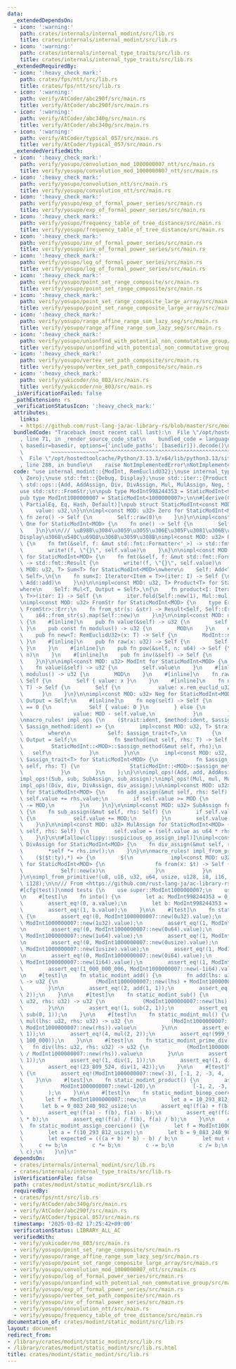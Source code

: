 ```yaml
---
data:
  _extendedDependsOn:
  - icon: ':warning:'
    path: crates/internals/internal_modint/src/lib.rs
    title: crates/internals/internal_modint/src/lib.rs
  - icon: ':warning:'
    path: crates/internals/internal_type_traits/src/lib.rs
    title: crates/internals/internal_type_traits/src/lib.rs
  _extendedRequiredBy:
  - icon: ':heavy_check_mark:'
    path: crates/fps/ntt/src/lib.rs
    title: crates/fps/ntt/src/lib.rs
  - icon: ':warning:'
    path: verify/AtCoder/abc290f/src/main.rs
    title: verify/AtCoder/abc290f/src/main.rs
  - icon: ':warning:'
    path: verify/AtCoder/abc340g/src/main.rs
    title: verify/AtCoder/abc340g/src/main.rs
  - icon: ':warning:'
    path: verify/AtCoder/typical_057/src/main.rs
    title: verify/AtCoder/typical_057/src/main.rs
  _extendedVerifiedWith:
  - icon: ':heavy_check_mark:'
    path: verify/yosupo/convolution_mod_1000000007_ntt/src/main.rs
    title: verify/yosupo/convolution_mod_1000000007_ntt/src/main.rs
  - icon: ':heavy_check_mark:'
    path: verify/yosupo/convolution_ntt/src/main.rs
    title: verify/yosupo/convolution_ntt/src/main.rs
  - icon: ':heavy_check_mark:'
    path: verify/yosupo/exp_of_formal_power_series/src/main.rs
    title: verify/yosupo/exp_of_formal_power_series/src/main.rs
  - icon: ':heavy_check_mark:'
    path: verify/yosupo/frequency_table_of_tree_distance/src/main.rs
    title: verify/yosupo/frequency_table_of_tree_distance/src/main.rs
  - icon: ':heavy_check_mark:'
    path: verify/yosupo/inv_of_formal_power_series/src/main.rs
    title: verify/yosupo/inv_of_formal_power_series/src/main.rs
  - icon: ':heavy_check_mark:'
    path: verify/yosupo/log_of_formal_power_series/src/main.rs
    title: verify/yosupo/log_of_formal_power_series/src/main.rs
  - icon: ':heavy_check_mark:'
    path: verify/yosupo/point_set_range_composite/src/main.rs
    title: verify/yosupo/point_set_range_composite/src/main.rs
  - icon: ':heavy_check_mark:'
    path: verify/yosupo/point_set_range_composite_large_array/src/main.rs
    title: verify/yosupo/point_set_range_composite_large_array/src/main.rs
  - icon: ':heavy_check_mark:'
    path: verify/yosupo/range_affine_range_sum_lazy_seg/src/main.rs
    title: verify/yosupo/range_affine_range_sum_lazy_seg/src/main.rs
  - icon: ':heavy_check_mark:'
    path: verify/yosupo/unionfind_with_potential_non_commutative_group/src/main.rs
    title: verify/yosupo/unionfind_with_potential_non_commutative_group/src/main.rs
  - icon: ':heavy_check_mark:'
    path: verify/yosupo/vertex_set_path_composite/src/main.rs
    title: verify/yosupo/vertex_set_path_composite/src/main.rs
  - icon: ':heavy_check_mark:'
    path: verify/yukicoder/no_803/src/main.rs
    title: verify/yukicoder/no_803/src/main.rs
  _isVerificationFailed: false
  _pathExtension: rs
  _verificationStatusIcon: ':heavy_check_mark:'
  attributes:
    links:
    - https://github.com/rust-lang-ja/ac-library-rs/blob/master/src/modint.rs
  bundledCode: "Traceback (most recent call last):\n  File \"/opt/hostedtoolcache/Python/3.13.3/x64/lib/python3.13/site-packages/onlinejudge_verify/documentation/build.py\"\
    , line 71, in _render_source_code_stat\n    bundled_code = language.bundle(stat.path,\
    \ basedir=basedir, options={'include_paths': [basedir]}).decode()\n          \
    \         ~~~~~~~~~~~~~~~^^^^^^^^^^^^^^^^^^^^^^^^^^^^^^^^^^^^^^^^^^^^^^^^^^^^^^^^^^^^^^^^^^\n\
    \  File \"/opt/hostedtoolcache/Python/3.13.3/x64/lib/python3.13/site-packages/onlinejudge_verify/languages/rust.py\"\
    , line 288, in bundle\n    raise NotImplementedError\nNotImplementedError\n"
  code: "use internal_modint::{ModInt, RemEuclidU32};\nuse internal_type_traits::{One,\
    \ Zero};\nuse std::fmt::{Debug, Display};\nuse std::iter::{Product, Sum};\nuse\
    \ std::ops::{Add, AddAssign, Div, DivAssign, Mul, MulAssign, Neg, Sub, SubAssign};\n\
    use std::str::FromStr;\n\npub type ModInt998244353 = StaticModInt<998244353>;\n\
    pub type ModInt1000000007 = StaticModInt<1000000007>;\n\n#[derive(Clone, Copy,\
    \ PartialEq, Eq, Hash, Default)]\npub struct StaticModInt<const MOD: u32> {\n\
    \    value: u32,\n}\n\nimpl<const MOD: u32> Zero for StaticModInt<MOD> {\n   \
    \ fn zero() -> Self {\n        Self::raw(0)\n    }\n}\n\nimpl<const MOD: u32>\
    \ One for StaticModInt<MOD> {\n    fn one() -> Self {\n        Self::new(1)\n\
    \    }\n}\n\n/// \u898B\u3084\u3059\u3055\u306E\u305F\u3081\u306B\u3001Debug\u306F\
    Display\u3068\u540C\u69D8\u306B\u3059\u308B\nimpl<const MOD: u32> Debug for StaticModInt<MOD>\
    \ {\n    fn fmt(&self, f: &mut std::fmt::Formatter<'_>) -> std::fmt::Result {\n\
    \        write!(f, \"{}\", self.value)\n    }\n}\n\nimpl<const MOD: u32> Display\
    \ for StaticModInt<MOD> {\n    fn fmt(&self, f: &mut std::fmt::Formatter<'_>)\
    \ -> std::fmt::Result {\n        write!(f, \"{}\", self.value)\n    }\n}\n\nimpl<const\
    \ MOD: u32, T> Sum<T> for StaticModInt<MOD>\nwhere\n    Self: Add<T, Output =\
    \ Self>,\n{\n    fn sum<I: Iterator<Item = T>>(iter: I) -> Self {\n        iter.fold(Self::raw(0),\
    \ Add::add)\n    }\n}\n\nimpl<const MOD: u32, T> Product<T> for StaticModInt<MOD>\n\
    where\n    Self: Mul<T, Output = Self>,\n{\n    fn product<I: Iterator<Item =\
    \ T>>(iter: I) -> Self {\n        iter.fold(Self::new(1), Mul::mul)\n    }\n}\n\
    \nimpl<const MOD: u32> FromStr for StaticModInt<MOD> {\n    type Err = <i64 as\
    \ FromStr>::Err;\n    fn from_str(s: &str) -> Result<Self, Self::Err> {\n    \
    \    i64::from_str(s).map(Self::new)\n    }\n}\n\nimpl<const MOD: u32> StaticModInt<MOD>\
    \ {\n    #[inline]\n    pub fn value(&self) -> u32 {\n        self.value\n   \
    \ }\n    pub const fn modulus() -> u32 {\n        MOD\n    }\n    #[inline]\n\
    \    pub fn new<T: RemEuclidU32>(x: T) -> Self {\n        ModInt::new(x)\n   \
    \ }\n    #[inline]\n    pub fn raw(x: u32) -> Self {\n        Self { value: x\
    \ }\n    }\n    #[inline]\n    pub fn pow(&self, n: u64) -> Self {\n        ModInt::pow(self,\
    \ n)\n    }\n    #[inline]\n    pub fn inv(&self) -> Self {\n        ModInt::inv(self)\n\
    \    }\n}\n\nimpl<const MOD: u32> ModInt for StaticModInt<MOD> {\n    #[inline]\n\
    \    fn value(&self) -> u32 {\n        self.value\n    }\n    #[inline]\n    fn\
    \ modulus() -> u32 {\n        MOD\n    }\n    #[inline]\n    fn raw(x: u32) ->\
    \ Self {\n        Self { value: x }\n    }\n    #[inline]\n    fn new<T: RemEuclidU32>(x:\
    \ T) -> Self {\n        Self {\n            value: x.rem_euclid_u32(MOD),\n  \
    \      }\n    }\n}\n\nimpl<const MOD: u32> Neg for StaticModInt<MOD> {\n    type\
    \ Output = Self;\n    #[inline]\n    fn neg(self) -> Self {\n        if self.value\
    \ == 0 {\n            Self { value: 0 }\n        } else {\n            Self {\n\
    \                value: MOD - self.value,\n            }\n        }\n    }\n}\n\
    \nmacro_rules! impl_ops {\n    ($trait:ident, $method:ident, $assign_trait:ident,\
    \ $assign_method:ident) => {\n        impl<const MOD: u32, T> $trait<T> for StaticModInt<MOD>\n\
    \        where\n            Self: $assign_trait<T>,\n        {\n            type\
    \ Output = Self;\n            fn $method(mut self, rhs: T) -> Self {\n       \
    \         StaticModInt::<MOD>::$assign_method(&mut self, rhs);\n             \
    \   self\n            }\n        }\n\n        impl<const MOD: u32, T: RemEuclidU32>\
    \ $assign_trait<T> for StaticModInt<MOD> {\n            fn $assign_method(&mut\
    \ self, rhs: T) {\n                StaticModInt::<MOD>::$assign_method(self, Self::new(rhs));\n\
    \            }\n        }\n    };\n}\n\nimpl_ops!(Add, add, AddAssign, add_assign);\n\
    impl_ops!(Sub, sub, SubAssign, sub_assign);\nimpl_ops!(Mul, mul, MulAssign, mul_assign);\n\
    impl_ops!(Div, div, DivAssign, div_assign);\n\nimpl<const MOD: u32> AddAssign\
    \ for StaticModInt<MOD> {\n    fn add_assign(&mut self, rhs: Self) {\n       \
    \ self.value += rhs.value;\n        if self.value >= MOD {\n            self.value\
    \ -= MOD;\n        }\n    }\n}\n\nimpl<const MOD: u32> SubAssign for StaticModInt<MOD>\
    \ {\n    fn sub_assign(&mut self, rhs: Self) {\n        if self.value < rhs.value\
    \ {\n            self.value += MOD;\n        }\n        self.value -= rhs.value;\n\
    \    }\n}\n\nimpl<const MOD: u32> MulAssign for StaticModInt<MOD> {\n    fn mul_assign(&mut\
    \ self, rhs: Self) {\n        self.value = (self.value as u64 * rhs.value as u64).rem_euclid_u32(MOD);\n\
    \    }\n}\n\n#[allow(clippy::suspicious_op_assign_impl)]\nimpl<const MOD: u32>\
    \ DivAssign for StaticModInt<MOD> {\n    fn div_assign(&mut self, rhs: Self) {\n\
    \        *self *= rhs.inv();\n    }\n}\n\nmacro_rules! impl_from_primitive {\n\
    \    ($($t:ty),*) => {\n        $(\n            impl<const MOD: u32> From<$t>\
    \ for StaticModInt<MOD> {\n                fn from(x: $t) -> Self {\n        \
    \            Self::new(x)\n                }\n            }\n        )*\n    };\n\
    }\n\nimpl_from_primitive!(u8, u16, u32, u64, usize, u128, i8, i16, i32, i64, isize,\
    \ i128);\n\n/// From <https://github.com/rust-lang-ja/ac-library-rs/blob/master/src/modint.rs>\n\
    #[cfg(test)]\nmod tests {\n    use super::ModInt1000000007;\n    use super::ModInt998244353;\n\
    \n    #[test]\n    fn into() {\n        let a: ModInt998244353 = 0_usize.into();\n\
    \        assert_eq!(0, a.value);\n        let b: ModInt998244353 = 998244354_usize.into();\n\
    \        assert_eq!(1, b.value);\n    }\n\n    #[test]\n    fn static_modint_new()\
    \ {\n        assert_eq!(0, ModInt1000000007::new(0u32).value);\n        assert_eq!(1,\
    \ ModInt1000000007::new(1u32).value);\n        assert_eq!(1, ModInt1000000007::new(1_000_000_008u32).value);\n\
    \n        assert_eq!(0, ModInt1000000007::new(0u64).value);\n        assert_eq!(1,\
    \ ModInt1000000007::new(1u64).value);\n        assert_eq!(1, ModInt1000000007::new(1_000_000_008u64).value);\n\
    \n        assert_eq!(0, ModInt1000000007::new(0usize).value);\n        assert_eq!(1,\
    \ ModInt1000000007::new(1usize).value);\n        assert_eq!(1, ModInt1000000007::new(1_000_000_008usize).value);\n\
    \n        assert_eq!(0, ModInt1000000007::new(0i64).value);\n        assert_eq!(1,\
    \ ModInt1000000007::new(1i64).value);\n        assert_eq!(1, ModInt1000000007::new(1_000_000_008i64).value);\n\
    \        assert_eq!(1_000_000_006, ModInt1000000007::new(-1i64).value);\n    }\n\
    \n    #[test]\n    fn static_modint_add() {\n        fn add(lhs: u32, rhs: u32)\
    \ -> u32 {\n            (ModInt1000000007::new(lhs) + ModInt1000000007::new(rhs)).value\n\
    \        }\n\n        assert_eq!(2, add(1, 1));\n        assert_eq!(1, add(1_000_000_006,\
    \ 2));\n    }\n\n    #[test]\n    fn static_modint_sub() {\n        fn sub(lhs:\
    \ u32, rhs: u32) -> u32 {\n            (ModInt1000000007::new(lhs) - ModInt1000000007::new(rhs)).value\n\
    \        }\n\n        assert_eq!(1, sub(2, 1));\n        assert_eq!(1_000_000_006,\
    \ sub(0, 1));\n    }\n\n    #[test]\n    fn static_modint_mul() {\n        fn\
    \ mul(lhs: u32, rhs: u32) -> u32 {\n            (ModInt1000000007::new(lhs) *\
    \ ModInt1000000007::new(rhs)).value\n        }\n\n        assert_eq!(1, mul(1,\
    \ 1));\n        assert_eq!(4, mul(2, 2));\n        assert_eq!(999_999_937, mul(100_000,\
    \ 100_000));\n    }\n\n    #[test]\n    fn static_modint_prime_div() {\n     \
    \   fn div(lhs: u32, rhs: u32) -> u32 {\n            (ModInt1000000007::new(lhs)\
    \ / ModInt1000000007::new(rhs)).value\n        }\n\n        assert_eq!(0, div(0,\
    \ 1));\n        assert_eq!(1, div(1, 1));\n        assert_eq!(1, div(2, 2));\n\
    \        assert_eq!(23_809_524, div(1, 42));\n    }\n\n    #[test]\n    fn static_modint_sum()\
    \ {\n        assert_eq!(ModInt1000000007::new(-3), [-1, 2, -3, 4, -5].iter().sum());\n\
    \    }\n\n    #[test]\n    fn static_modint_product() {\n        assert_eq!(\n\
    \            ModInt1000000007::new(-120),\n            [-1, 2, -3, 4, -5].iter().product()\n\
    \        );\n    }\n\n    #[test]\n    fn static_modint_binop_coercion() {\n \
    \       let f = ModInt1000000007::new;\n        let a = 10_293_812_usize;\n  \
    \      let b = 9_083_240_982_usize;\n        assert_eq!(f(a) + f(b), f(a) + b);\n\
    \        assert_eq!(f(a) - f(b), f(a) - b);\n        assert_eq!(f(a) * f(b), f(a)\
    \ * b);\n        assert_eq!(f(a) / f(b), f(a) / b);\n    }\n\n    #[test]\n  \
    \  fn static_modint_assign_coercion() {\n        let f = ModInt1000000007::new;\n\
    \        let a = f(10_293_812_usize);\n        let b = 9_083_240_982_usize;\n\
    \        let expected = (((a + b) * b) - b) / b;\n        let mut c = a;\n   \
    \     c += b;\n        c *= b;\n        c -= b;\n        c /= b;\n        assert_eq!(expected,\
    \ c);\n    }\n}\n"
  dependsOn:
  - crates/internals/internal_modint/src/lib.rs
  - crates/internals/internal_type_traits/src/lib.rs
  isVerificationFile: false
  path: crates/modint/static_modint/src/lib.rs
  requiredBy:
  - crates/fps/ntt/src/lib.rs
  - verify/AtCoder/abc340g/src/main.rs
  - verify/AtCoder/abc290f/src/main.rs
  - verify/AtCoder/typical_057/src/main.rs
  timestamp: '2025-03-02 17:25:42+09:00'
  verificationStatus: LIBRARY_ALL_AC
  verifiedWith:
  - verify/yukicoder/no_803/src/main.rs
  - verify/yosupo/point_set_range_composite/src/main.rs
  - verify/yosupo/range_affine_range_sum_lazy_seg/src/main.rs
  - verify/yosupo/point_set_range_composite_large_array/src/main.rs
  - verify/yosupo/convolution_mod_1000000007_ntt/src/main.rs
  - verify/yosupo/log_of_formal_power_series/src/main.rs
  - verify/yosupo/unionfind_with_potential_non_commutative_group/src/main.rs
  - verify/yosupo/exp_of_formal_power_series/src/main.rs
  - verify/yosupo/vertex_set_path_composite/src/main.rs
  - verify/yosupo/inv_of_formal_power_series/src/main.rs
  - verify/yosupo/convolution_ntt/src/main.rs
  - verify/yosupo/frequency_table_of_tree_distance/src/main.rs
documentation_of: crates/modint/static_modint/src/lib.rs
layout: document
redirect_from:
- /library/crates/modint/static_modint/src/lib.rs
- /library/crates/modint/static_modint/src/lib.rs.html
title: crates/modint/static_modint/src/lib.rs
---
```

